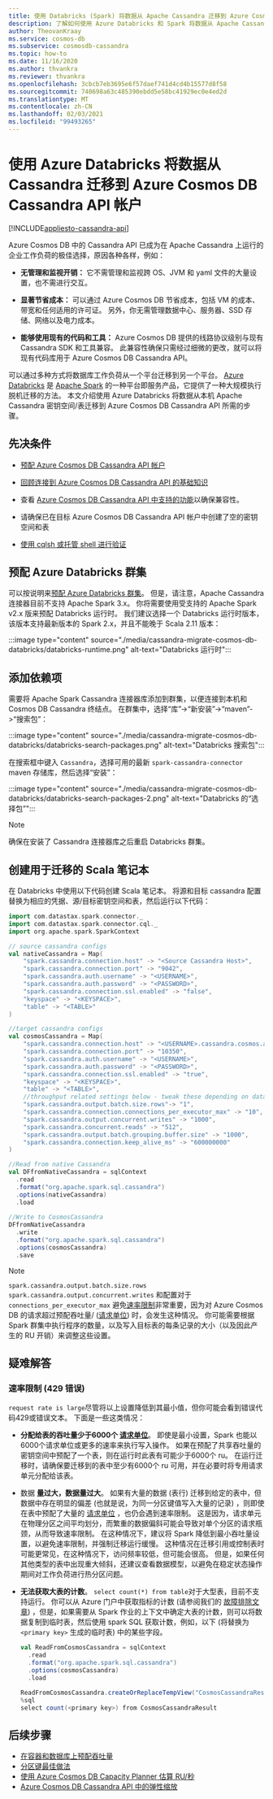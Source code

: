```yaml
---
title: 使用 Databricks (Spark) 将数据从 Apache Cassandra 迁移到 Azure Cosmos DB Cassandra API
description: 了解如何使用 Azure Databricks 和 Spark 将数据从 Apache Cassandra 数据库迁移到 Azure Cosmos DB Cassandra API。
author: TheovanKraay
ms.service: cosmos-db
ms.subservice: cosmosdb-cassandra
ms.topic: how-to
ms.date: 11/16/2020
ms.author: thvankra
ms.reviewer: thvankra
ms.openlocfilehash: 3cbcb7eb3695e6f57daef741d4cd4b15577d8f58
ms.sourcegitcommit: 740698a63c485390ebdd5e58bc41929ec0e4ed2d
ms.translationtype: MT
ms.contentlocale: zh-CN
ms.lasthandoff: 02/03/2021
ms.locfileid: "99493265"
---
```

# <a name="migrate-data-from-cassandra-to-azure-cosmos-db-cassandra-api-account-using-azure-databricks"></a>使用 Azure Databricks 将数据从 Cassandra 迁移到 Azure Cosmos DB Cassandra API 帐户
[!INCLUDE[appliesto-cassandra-api](includes/appliesto-cassandra-api.md)]

Azure Cosmos DB 中的 Cassandra API 已成为在 Apache Cassandra 上运行的企业工作负荷的极佳选择，原因各种各样，例如： 

* **无管理和监视开销：** 它不需管理和监视跨 OS、JVM 和 yaml 文件的大量设置，也不需进行交互。

* **显著节省成本：** 可以通过 Azure Cosmos DB 节省成本，包括 VM 的成本、带宽和任何适用的许可证。 另外，你无需管理数据中心、服务器、SSD 存储、网络以及电力成本。 

* **能够使用现有的代码和工具：** Azure Cosmos DB 提供的线路协议级别与现有 Cassandra SDK 和工具兼容。 此兼容性确保只需经过细微的更改，就可以将现有代码库用于 Azure Cosmos DB Cassandra API。

可以通过多种方式将数据库工作负荷从一个平台迁移到另一个平台。 [Azure Databricks](https://azure.microsoft.com/services/databricks/) 是 [Apache Spark](https://spark.apache.org/) 的一种平台即服务产品，它提供了一种大规模执行脱机迁移的方法。 本文介绍使用 Azure Databricks 将数据从本机 Apache Cassandra 密钥空间/表迁移到 Azure Cosmos DB Cassandra API 所需的步骤。

## <a name="prerequisites"></a>先决条件

* [预配 Azure Cosmos DB Cassandra API 帐户](create-cassandra-dotnet.md#create-a-database-account)

* [回顾连接到 Azure Cosmos DB Cassandra API 的基础知识](cassandra-spark-generic.md)

* 查看 [Azure Cosmos DB Cassandra API 中支持的功能](cassandra-support.md)以确保兼容性。

* 请确保已在目标 Azure Cosmos DB Cassandra API 帐户中创建了空的密钥空间和表

* [使用 cqlsh 或托管 shell 进行验证](cassandra-support.md#hosted-cql-shell-preview)

## <a name="provision-an-azure-databricks-cluster"></a>预配 Azure Databricks 群集

可以按说明来[预配 Azure Databricks 群集](/azure/databricks/scenarios/quickstart-create-databricks-workspace-portal)。 但是，请注意，Apache Cassandra 连接器目前不支持 Apache Spark 3.x。 你将需要使用受支持的 Apache Spark v2.x 版来预配 Databricks 运行时。 我们建议选择一个 Databricks 运行时版本，该版本支持最新版本的 Spark 2.x，并且不能晚于 Scala 2.11 版本：

:::image type="content" source="./media/cassandra-migrate-cosmos-db-databricks/databricks-runtime.png" alt-text="Databricks 运行时":::


## <a name="add-dependencies"></a>添加依赖项

需要将 Apache Spark Cassandra 连接器库添加到群集，以便连接到本机和 Cosmos DB Cassandra 终结点。 在群集中，选择“库”->“新安装”->“maven”->“搜索包”：

:::image type="content" source="./media/cassandra-migrate-cosmos-db-databricks/databricks-search-packages.png" alt-text="Databricks 搜索包":::

在搜索框中键入 `Cassandra`，选择可用的最新 `spark-cassandra-connector` maven 存储库，然后选择“安装”：

:::image type="content" source="./media/cassandra-migrate-cosmos-db-databricks/databricks-search-packages-2.png" alt-text="Databricks 的“选择包”":::

> [!NOTE]
> 确保在安装了 Cassandra 连接器库之后重启 Databricks 群集。

## <a name="create-scala-notebook-for-migration"></a>创建用于迁移的 Scala 笔记本

在 Databricks 中使用以下代码创建 Scala 笔记本。 将源和目标 cassandra 配置替换为相应的凭据、源/目标密钥空间和表，然后运行以下代码：

```scala
import com.datastax.spark.connector._
import com.datastax.spark.connector.cql._
import org.apache.spark.SparkContext

// source cassandra configs
val nativeCassandra = Map( 
    "spark.cassandra.connection.host" -> "<Source Cassandra Host>",
    "spark.cassandra.connection.port" -> "9042",
    "spark.cassandra.auth.username" -> "<USERNAME>",
    "spark.cassandra.auth.password" -> "<PASSWORD>",
    "spark.cassandra.connection.ssl.enabled" -> "false",
    "keyspace" -> "<KEYSPACE>",
    "table" -> "<TABLE>"
)

//target cassandra configs
val cosmosCassandra = Map( 
    "spark.cassandra.connection.host" -> "<USERNAME>.cassandra.cosmos.azure.com",
    "spark.cassandra.connection.port" -> "10350",
    "spark.cassandra.auth.username" -> "<USERNAME>",
    "spark.cassandra.auth.password" -> "<PASSWORD>",
    "spark.cassandra.connection.ssl.enabled" -> "true",
    "keyspace" -> "<KEYSPACE>",
    "table" -> "<TABLE>",
    //throughput related settings below - tweak these depending on data volumes. 
    "spark.cassandra.output.batch.size.rows"-> "1",
    "spark.cassandra.connection.connections_per_executor_max" -> "10",
    "spark.cassandra.output.concurrent.writes" -> "1000",
    "spark.cassandra.concurrent.reads" -> "512",
    "spark.cassandra.output.batch.grouping.buffer.size" -> "1000",
    "spark.cassandra.connection.keep_alive_ms" -> "600000000"
)

//Read from native Cassandra
val DFfromNativeCassandra = sqlContext
  .read
  .format("org.apache.spark.sql.cassandra")
  .options(nativeCassandra)
  .load
  
//Write to CosmosCassandra
DFfromNativeCassandra
  .write
  .format("org.apache.spark.sql.cassandra")
  .options(cosmosCassandra)
  .save
```

> [!NOTE]
> `spark.cassandra.output.batch.size.rows` `spark.cassandra.output.concurrent.writes` 和配置对于 `connections_per_executor_max` 避免[速率限制](/samples/azure-samples/azure-cosmos-cassandra-java-retry-sample/azure-cosmos-db-cassandra-java-retry-sample/)非常重要，因为对 Azure Cosmos DB 的请求超过预配吞吐量/ ([请求单位](./request-units.md)) 时，会发生这种情况。 你可能需要根据 Spark 群集中执行程序的数量，以及写入目标表的每条记录的大小（以及因此产生的 RU 开销）来调整这些设置。

## <a name="troubleshooting"></a>疑难解答

### <a name="rate-limiting-429-error"></a>速率限制 (429 错误) 
`request rate is large`尽管将以上设置降低到其最小值，但你可能会看到错误代码429或错误文本。 下面是一些这类情况：

- **分配给表的吞吐量少于6000个 [请求单位](./request-units.md)**。 即使是最小设置，Spark 也能以6000个请求单位或更多的速率来执行写入操作。 如果在预配了共享吞吐量的密钥空间中预配了一个表，则在运行时此表有可能少于6000个 ru。 在运行迁移时，请确保要迁移到的表中至少有6000个 ru 可用，并在必要时将专用请求单元分配给该表。 
- 数据 **量过大，数据量过大**。 如果有大量的数据 (表行) 迁移到给定的表中，但数据中存在明显的偏差 (也就是说，为同一分区键值写入大量的记录) ，则即使在表中预配了大量的 [请求单位](./request-units.md) ，也仍会遇到速率限制。 这是因为，请求单元在物理分区之间平均划分，而繁重的数据偏斜可能会导致对单个分区的请求瓶颈，从而导致速率限制。 在这种情况下，建议将 Spark 降低到最小吞吐量设置，以避免速率限制，并强制迁移运行缓慢。 这种情况在迁移引用或控制表时可能更常见，在这种情况下，访问频率较低，但可能会很高。 但是，如果任何其他类型的表中出现重大倾斜，还建议查看数据模型，以避免在稳定状态操作期间对工作负荷进行热分区问题。 
- **无法获取大表的计数**。 `select count(*) from table`对于大型表，目前不支持运行。 你可以从 Azure 门户中获取指标的计数 (请参阅我们的 [故障排除文章](cassandra-troubleshoot.md)) ，但是，如果需要从 Spark 作业的上下文中确定大表的计数，则可以将数据复制到临时表，然后使用 spark SQL 获取计数，例如，以下 (将替换为 `<primary key>` 生成的临时表) 中的某些字段。

  ```scala
  val ReadFromCosmosCassandra = sqlContext
    .read
    .format("org.apache.spark.sql.cassandra")
    .options(cosmosCassandra)
    .load

  ReadFromCosmosCassandra.createOrReplaceTempView("CosmosCassandraResult")
  %sql
  select count(<primary key>) from CosmosCassandraResult
  ```

## <a name="next-steps"></a>后续步骤

* [在容器和数据库上预配吞吐量](set-throughput.md) 
* [分区键最佳做法](partitioning-overview.md#choose-partitionkey)
* [使用 Azure Cosmos DB Capacity Planner 估算 RU/秒](estimate-ru-with-capacity-planner.md)
* [Azure Cosmos DB Cassandra API 中的弹性缩放](manage-scale-cassandra.md)
